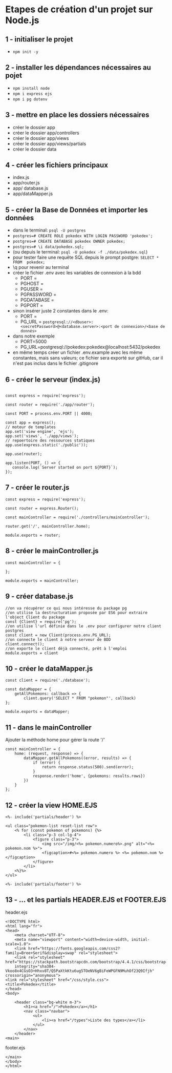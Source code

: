 # Etapes de création d'un projet sur Node.js

## 1 - initialiser le projet

- ```npm init -y```
  
## 2 - installer les dépendances nécessaires au pojet

- ```npm install node```
- ```npm i express ejs```
- ```npm i pg dotenv```
  
## 3 - mettre en place les dossiers nécessaires

- créer le dossier app
- créer le dossier app/controllers
- créer le dossier app/views
- créer le dossier app/views/partials
- créer le dossier data
  
## 4 - créer les fichiers principaux

- index.js
- app/router.js
- app/ database.js
- app/dataMapper.js

## 5 - créer la Base de Données et importer les données

- dans le terminal: ```psql -U postgres```
- ```postgres=# CREATE ROLE pokedex WITH LOGIN PASSWORD 'pokedex';```
- ```postgres=# CREATE DATABASE pokedex OWNER pokedex;```
- ```postgres=# \i data/pokedex.sql;```
- (ou depuis le terminal: ```psql -U pokedex -f ./data/pokedex.sql```)
- pour tester faire une requête SQL depuis le prompt postgre:
  ```SELECT * FROM  pokedex;```
- \q pour revenir au terminal
- créer le fichier .env avec les variables de connexion à la bdd
  - PORT =
  - PGHOST =
  - PGUSER =
  - PGPASSWORD =
  - PGDATABASE =
  - PGPORT =
- sinon insérer juste 2 constantes dans le .env:
  - PORT =
  - PG_URL = ```postgresql://<dbuser>:<secretPassword>@<database.server>:<port de connexion>/<base de donnés>```
- dans notre exemple
  - PORT=5000
  - PG_URL=postgresql://pokedex:pokedex@localhost:5432/pokedex
- en même temps créer un fichier .env.example avec les même constantes, mais sans valeurs; ce fichier sera exporté sur gitHub, car il n'est pas inclus dans le fichier .gitignore

## 6 - créer le serveur (index.js)

 ```require('dotenv').config();

const express = require('express');

const router = require('./app/router');

const PORT = process.env.PORT || 4000;

const app = express();
// moteur de templates
app.set('view engine', 'ejs');
app.set('views', './app/views');
// repoertoire des ressources statiques
app.use(express.static('./public'));

app.use(router);

app.listen(PORT, () => {
    console.log(`Server started on port ${PORT}`);
});
```

## 7 - créer le router.js

```
const express = require('express');

const router = express.Router();

const mainController = require('./controllers/mainController');

router.get('/', mainController.home);

module.exports = router;
```

## 8 - créer le mainController.js

```
const mainController = {

};

module.exports = mainController;
```

## 9 - créer database.js

```
//on va récupérer ce qui nous intéresse du package pg
//on utilise la destructuration proposée par ES6 pour extraire l'object Client du package
const {Client} = require('pg');
//on utilise l'url définie dans le .env pour configurer notre client postgres
const client = new Client(process.env.PG_URL);
//on connecte le client à notre serveur de BDD
client.connect();
//on exporte le client déjà connecté, prêt à l'emploi
module.exports = client
```

## 10 - créer le dataMapper.js

```
const client = require('./database');

const dataMapper = {
    getAllPokemons: callback => {
        client.query('SELECT * FROM "pokemon"', callback)
};

module.exports = dataMapper;
```

## 11 - dans le mainController

Ajouter la méthode home pour gérer la route '/'

```
const mainController = {
    home: (request, response) => {
        dataMapper.getAllPokemons((error, results) => {
            if (error) {
                return response.status(500).send(error);
            }
            response.render('home', {pokemons: results.rows})
        })
    }
};
```

## 12 - créer la view HOME.EJS

```
<%- include('partials/header') %>

<ul class="pokemon-list reset-list row">
    <% for (const pokemon of pokemons) {%>
        <li class="p-3 col-lg-4">
            <figure class="p-3">
                <img src="/img/<%= pokemon.numero%>.png" alt="<%= pokemon.nom %>">
                <figcaption>#<%= pokemon.numero %> <%= pokemon.nom %></figcaption>
            </figure>
        </li>
    <%}%>
</ul>

<%- include('partials/footer') %>
```

## 13 - ... et les partials HEADER.EJS et FOOTER.EJS

header.ejs

```
<!DOCTYPE html>
<html lang="fr">
<head>
    <meta charset="UTF-8">
    <meta name="viewport" content="width=device-width, initial-scale=1.0">
    <link href="https://fonts.googleapis.com/css2?family=Bree+Serif&display=swap" rel="stylesheet">
    <link rel="stylesheet" href="https://stackpath.bootstrapcdn.com/bootstrap/4.4.1/css/bootstrap.min.css"
    integrity="sha384-Vkoo8x4CGsO3+Hhxv8T/Q5PaXtkKtu6ug5TOeNV6gBiFeWPGFN9MuhOf23Q9Ifjh" crossorigin="anonymous">
<link rel="stylesheet" href="/css/style.css">
<title>Pokedex</title>
</head>
<body>

    <header class="bg-white m-3">
        <h1><a href="/">Pokedex</a></h1>
        <nav class="navbar">
            <ul>
                <li><a href="/types">Liste des types</a></li>
            </ul>
        </nav>
    </header>
<main>
```

footer.ejs

```
</main>
</body>
</html>
```
